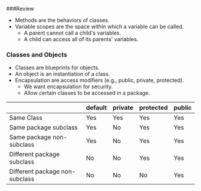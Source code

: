 ###Review

* Methods are the behaviors of classes.
* Variable scopes are the space within which a variable can be called.
  * A parent cannot call a child's variables.
  * A child can access all of its parents' variables.

### Classes and Objects

* Classes are blueprints for objects.
* An object is an instantiation of a class.
* Encapsulation are access modifiers (e.g., public, private, protected).
  * We want encapsulation for security.
  * Allow certain classes to be accessed in a package.

|                                | default | private | protected | public |
|--------------------------------|---------|---------|-----------|--------|
| Same Class                     | Yes     | Yes     | Yes       | Yes    |
| Same package subclass          | Yes     | No      | Yes       | Yes    |
| Same package non-subclass      | Yes     | No      | Yes       | Yes    |
| Different package subclass     | No      | No      | Yes       | Yes    |
| Different package non-subclass | No      | No      | No        | Yes    |

